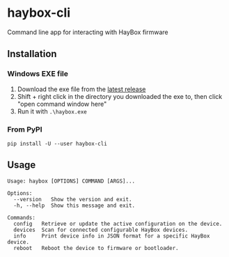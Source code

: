 # haybox-cli

Command line app for interacting with HayBox firmware

## Installation

### Windows EXE file

1. Download the exe file from the [latest release](https://github.com/JonnyHaystack/haybox-cli/releases)
2. Shift + right click in the directory you downloaded the exe to, then click "open command window here"
3. Run it with `.\haybox.exe`

### From PyPI

```
pip install -U --user haybox-cli
```

## Usage

```
Usage: haybox [OPTIONS] COMMAND [ARGS]...

Options:
  --version   Show the version and exit.
  -h, --help  Show this message and exit.

Commands:
  config   Retrieve or update the active configuration on the device.
  devices  Scan for connected configurable HayBox devices.
  info     Print device info in JSON format for a specific HayBox device.
  reboot   Reboot the device to firmware or bootloader.
```
